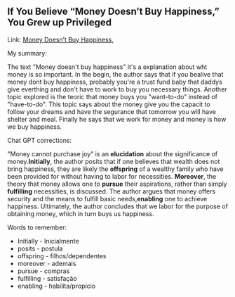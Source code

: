 
## If You Believe “Money Doesn’t Buy Happiness,” You Grew up Privileged

Link: [Money Doesn’t Buy Happiness,](https://medium.com/swlh/if-you-believe-money-doesnt-buy-happiness-you-grew-up-privileged-7fb2a0239944)

My summary:

The text "Money doesn't buy happiness" it's a explanation about wht money is so important. In the begin, the author says that if you bealive that money dont buy happiness, probably you're a trust fund baby that daddys give everthing and don't have to work to buy you necessary things. Another topic explored is the teoric that money buys you "want-to-do" instead of "have-to-do". This topic says about the money give you the capacit to follow your dreams and have the segurance that tomorrow you will have shelter and meal. Finally he says that we work for money and money is how we buy happiness.

Chat GPT corrections:

"Money cannot purchase joy" is an **elucidation** about the significance of money.**Initially**, the author posits that if one believes that wealth does not bring happiness, they are likely the **offspring** of a wealthy family who have been provided for without having to labor for necessities. **Moreover**, the theory that money allows one to **pursue** their aspirations, rather than simply **fulfilling** necessities, is discussed. The author argues that money offers security and the means to fulfill basic needs,**enabling** one to achieve happiness. Ultimately, the author concludes that we labor for the purpose of obtaining money, which in turn buys us happiness.

Words to remember:
- Initially - Inicialmente
- posits - postula
- offspring - filhos/dependentes
- moreover - ademais
- pursue - compras
- fulfilling - satisfação
- enabling - habilita/propício

